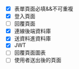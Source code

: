 - [x] 表單頁面必填&&不可重複
- [x] 登入頁面
- [ ] 回覆頁面
- [x] 連線後端資料庫
- [x] 送資料進資料庫
- [x] JWT
- [ ] 回覆頁面圖表
- [ ] 使用者送出後的頁面